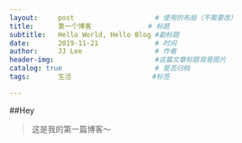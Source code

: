 ```yaml
---
layout:     post                    # 使用的布局（不需要改）
title:      第一个博客              # 标题 
subtitle:   Hello World, Hello Blog #副标题
date:       2019-11-21              # 时间
author:     JJ Lee                  # 作者
header-img:                         #这篇文章标题背景图片
catalog: true                       # 是否归档
tags:       生活                    #标签

---
```


##Hey
>这是我的第一篇博客～

